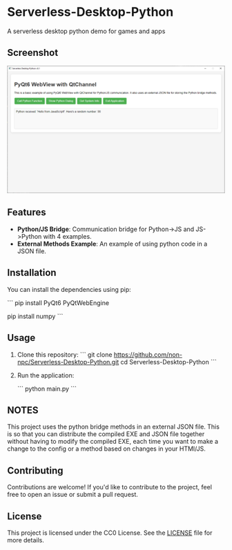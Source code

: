 # Serverless-Desktop-Python
A serverless desktop python demo for games and apps


## Screenshot

![Serverless Desktop Python Screenshot](screenshot01.png)

## Features

- **Python/JS Bridge**: Communication bridge for Python->JS and JS->Python with 4 examples.
- **External Methods Example**: An example of using python code in a JSON file.


## Installation

You can install the dependencies using pip:

\`\`\`
pip install PyQt6 PyQtWebEngine

pip install numpy
\`\`\`

## Usage

1. Clone this repository:
   \`\`\`
   git clone https://github.com/non-npc/Serverless-Desktop-Python.git
   cd Serverless-Desktop-Python
   \`\`\`

2. Run the application:

   \`\`\`
   python main.py
   \`\`\`

## NOTES
This project uses the python bridge methods in an external JSON file.
This is so that you can distribute the compiled EXE and JSON file together without having to modify the compiled EXE, each time you want to make a change to the config or a method based on changes in your HTMl/JS.


## Contributing

Contributions are welcome! If you'd like to contribute to the project, feel free to open an issue or submit a pull request.

## License

This project is licensed under the CC0 License. See the [LICENSE](LICENSE) file for more details.

